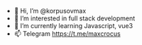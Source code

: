 - 👋 Hi, I’m @korpusovmax
- 👀 I’m interested in full stack development
- 🌱 I’m currently learning Javascript, vue3
- 📫 Telegram https://t.me/maxcrocus

<!---
korpusovmax/korpusovmax is a ✨ special ✨ repository because its `README.md` (this file) appears on your GitHub profile.
You can click the Preview link to take a look at your changes.
--->
